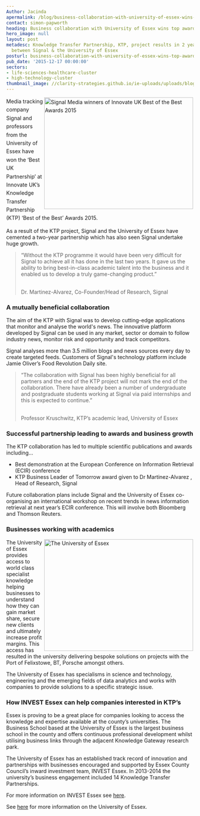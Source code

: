 ```yaml
---
Author: Jacinda
apermalink: /blog/business-collaboration-with-university-of-essex-wins-top-award
contact: simon-papworth
heading: Business collaboration with University of Essex wins top award
hero_image: null
layout: post
metadesc: Knowledge Transfer Partnership, KTP, project results in 2 year partnership
  between Signal & the University of Essex
posturl: business-collaboration-with-university-of-essex-wins-top-award
pub_date: '2015-12-17 00:00:00'
sectors:
- life-sciences-healthcare-cluster
- high-technology-cluster
thumbnail_image: //clarity-strategies.github.io/ie-uploads/uploads/blog/Uni_of_essex_mini.jpg
---
```


<p><span style='line-height: 1.6;'><img alt='Signal Media winners of Innovate UK Best of the Best Awards 2015' src='//clarity-strategies.github.io/ie-uploads/uploads/blog/rsz_ktp-awards-signal-winners_400.jpg' style='width: 400px; height: 300px; margin-left: 2px; margin-right: 2px; float: right;'/>Media tracking company Signal and professors from the University of Essex have won the ‘Best UK Partnership’ at Innovate UK’s Knowledge Transfer Partnership (KTP) ‘Best of the Best’ Awards 2015.</span></p><p>As a result of the KTP project, Signal and the University of Essex have cemented a two-year partnership which has also seen Signal undertake huge growth.</p><blockquote><p>“Without the KTP programme it would have been very difficult for Signal to achieve all it has done in the last two years. It gave us the ability to bring best-in-class academic talent into the business and it enabled us to develop a truly game-changing product.”</p><p><br/>Dr. Martinez-Alvarez, Co-Founder/Head of Research, Signal</p></blockquote><h3>A mutually beneficial collaboration</h3><p>The aim of the KTP with Signal was to develop cutting-edge applications that monitor and analyse the world's news. The innovative platform developed by Signal can be used in any market, sector or domain to follow industry news, monitor risk and opportunity and track competitors.</p><p>Signal analyses more than 3.5 million blogs and news sources every day to create targeted feeds. Customers of Signal's technology platform include Jamie Oliver’s Food Revolution Daily site.</p><blockquote><p>“The collaboration with Signal has been highly beneficial for all partners and the end of the KTP project will not mark the end of the collaboration. There have already been a number of undergraduate and postgraduate students working at Signal via paid internships and this is expected to continue.”</p><p><br/>Professor Kruschwitz, KTP’s academic lead, University of Essex</p></blockquote><h3>Successful partnership leading to awards and business growth</h3><p>The KTP collaboration has led to multiple scientific publications and awards including…</p><ul><li>Best demonstration at the European Conference on Information Retrieval (ECIR) conference</li><li>KTP Business Leader of Tomorrow award given to Dr Martinez-Alvarez , Head of Research, Signal</li></ul><p>Future collaboration plans include Signal and the University of Essex co-organising an international workshop on recent trends in news information retrieval at next year’s ECIR conference. This will involve both Bloomberg and Thomson Reuters.</p><h3>Businesses working with academics</h3><p><img alt='The University of Essex' src='//clarity-strategies.github.io/ie-uploads/uploads/blog/Uni_of_essex_400.jpg' style='width: 400px; height: 300px; margin-left: 2px; margin-right: 2px; float: right;'/>The University of Essex provides access to world class specialist knowledge helping businesses to understand how they can gain market share, secure new clients and ultimately increase profit margins. This access has resulted in the university delivering bespoke solutions on projects with the Port of Felixstowe, BT, Porsche amongst others.</p><p>The University of Essex has specialisms in science and technology, engineering and the emerging fields of data analytics and works with companies to provide solutions to a specific strategic issue.</p><h3>How INVEST Essex can help companies interested in KTP’s</h3><p>Essex is proving to be a great place for companies looking to access the knowledge and expertise available at the county’s universities. The Business School based at the University of Essex is the largest business school in the county and offers continuous professional development whilst utilising business links through the adjacent Knowledge Gateway research park.</p><p>The University of Essex has an established track record of innovation and partnerships with businesses encouraged and supported by Essex County Council’s inward investment team, INVEST Essex. In 2013-2014 the university’s business engagement included 14 Knowledge Transfer Partnerships.</p><p>For more information on INVEST Essex see <a href='../index.html' target='_blank'>here</a>.</p><p>See <a href='http://investessex.co.uk/studies/place-studies/university-of-essex'>here</a> for more information on the University of Essex.</p>